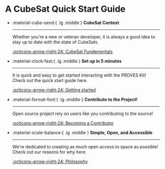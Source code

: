 # A CubeSat Quick Start Guide

<div class="grid cards" markdown>

-   :material-cube-send:{ .lg .middle } __CubeSat Context__

    ---

    Whether you're a new or veteran developer, it is always a good idea to stay up to date with the state of CubeSats. 

    [:octicons-arrow-right-24: CubeSat Fundementals](https://docs.proveskit.space/en/latest/quick_start/cubesat_fundamentals/)

-   :material-clock-fast:{ .lg .middle } __Set up in 5 minutes__

    ---

    It is quick and easy to get started interacting with the PROVES Kit! Check out the quick start guide here.

    [:octicons-arrow-right-24: Getting started](https://docs.proveskit.space/en/latest/quick_start/proves_quick_start/)

-   :material-format-font:{ .lg .middle } __Contribute to the Project!__

    ---

    Open source project rely on users like you contributing to the source! 

    [:octicons-arrow-right-24: Becoming a Contributor](https://docs.proveskit.space/en/latest/quick_start/becoming_contributor/)

-   :material-scale-balance:{ .lg .middle } __Simple, Open, and Accessible__

    ---

    We're dedicated to creating as much open access to space as possible! Check out our reasons for why here.

    [:octicons-arrow-right-24: Philosophy](https://docs.proveskit.space/en/latest/design_philosophy/)

</div>